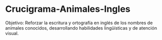# Crucigrama-Animales-Ingles
Objetivo: Reforzar la escritura y ortografía en inglés de los nombres de animales conocidos, desarrollando habilidades lingüísticas y de atención visual.
